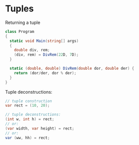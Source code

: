 # Tuples

Returning a tuple

```cs
class Program
{
  static void Main(string[] args)
  {
    double div, rem;
    (div, rem) = DivRem(22D, 7D);
  }

  static (double, double) DivRem(double dor, double der) {
    return (dor/der, dor % der);
  }
}
```


Tuple deconstructions:

```cs
// tuple construction
var rect = (10, 20);

// tuple deconstructions:
(int w, int h) = rect;
// or:
(var width, var height) = rect;
// or:
var (ww, hh) = rect;
```

